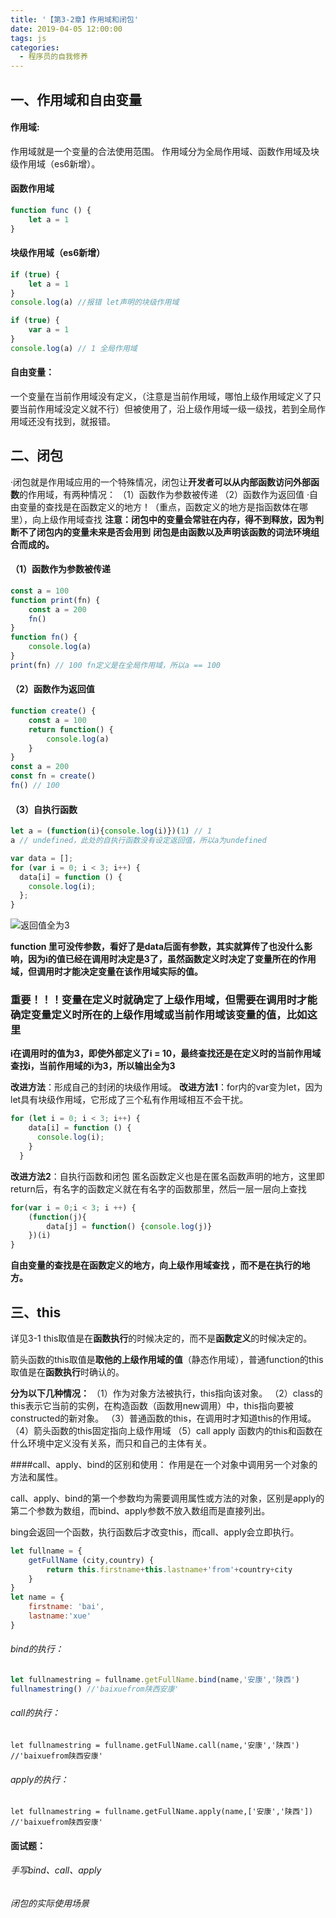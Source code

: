 ```yaml
---
title: '【第3-2章】作用域和闭包'
date: 2019-04-05 12:00:00
tags: js
categories:
  - 程序员的自我修养
---
```

<meta name="referrer" content="no-referrer">

## 一、作用域和自由变量
#### 作用域:
作用域就是一个变量的合法使用范围。
作用域分为全局作用域、函数作用域及块级作用域（es6新增）。
#### 函数作用域
```javascript
function func () {
    let a = 1
}
```
#### 块级作用域（es6新增）
```javascript
if (true) {
    let a = 1
}
console.log(a) //报错 let声明的块级作用域
```
```javascript
if (true) {
    var a = 1
}
console.log(a) // 1 全局作用域
```

#### 自由变量：
一个变量在当前作用域没有定义，（注意是当前作用域，哪怕上级作用域定义了只要当前作用域没定义就不行）但被使用了，沿上级作用域一级一级找，若到全局作用域还没有找到，就报错。
## 二、闭包
·闭包就是作用域应用的一个特殊情况，闭包让**开发者可以从内部函数访问外部函数**的作用域，有两种情况：
（1）函数作为参数被传递 
（2）函数作为返回值
·自由变量的查找是在函数定义的地方！（重点，函数定义的地方是指函数体在哪里），向上级作用域查找
**注意：闭包中的变量会常驻在内存，得不到释放，因为判断不了闭包内的变量未来是否会用到**
**闭包是由函数以及声明该函数的词法环境组合而成的。**
#### （1）函数作为参数被传递 
```javascript
const a = 100
function print(fn) {
    const a = 200
    fn()
}
function fn() {
    console.log(a)
}
print(fn) // 100 fn定义是在全局作用域，所以a == 100
```
#### （2）函数作为返回值
```javascript
function create() {
    const a = 100
    return function() {
        console.log(a)
    }
}
const a = 200 
const fn = create()
fn() // 100
```
#### （3）自执行函数
```javascript
let a = (function(i){console.log(i)})(1) // 1
a // undefined，此处的自执行函数没有设定返回值，所以a为undefined

```
```javascript
var data = [];
for (var i = 0; i < 3; i++) {
  data[i] = function () {
    console.log(i);
  };
}
```
![返回值全为3](https://upload-images.jianshu.io/upload_images/20892169-3d19c3d683e09a2b.png?imageMogr2/auto-orient/strip%7CimageView2/2/w/1240)

**function 里可没传参数，看好了是data后面有参数，其实就算传了也没什么影响，因为i的值已经在调用时决定是3了，虽然函数定义时决定了变量所在的作用域，但调用时才能决定变量在该作用域实际的值。**

### **重要！！！变量在定义时就确定了上级作用域，但需要在调用时才能确定变量定义时所在的上级作用域或当前作用域该变量的值，比如这里**

**i在调用时的值为3，即使外部定义了i = 10，最终查找还是在定义时的当前作用域查找i，当前作用域的i为3，所以输出全为3**

**改进方法**：形成自己的封闭的块级作用域。
**改进方法1**：for内的var变为let，因为let具有块级作用域，它形成了三个私有作用域相互不会干扰。
```javascript
for (let i = 0; i < 3; i++) {
    data[i] = function () {
      console.log(i);
    }
  }
```
**改进方法2**：自执行函数和闭包
匿名函数定义也是在匿名函数声明的地方，这里即return后，有名字的函数定义就在有名字的函数那里，然后一层一层向上查找
```javascript
for(var i = 0;i < 3; i ++) {
    (function(j){
        data[j] = function() {console.log(j)}
    })(i)
}
```
**自由变量的查找是在函数定义的地方，向上级作用域查找 ，而不是在执行的地方。**

## 三、this
详见3-1
this取值是在**函数执行**的时候决定的，而不是**函数定义**的时候决定的。

箭头函数的this取值是**取他的上级作用域的值**（静态作用域），普通function的this取值是在**函数执行**时确认的。

**分为以下几种情况：**
（1）作为对象方法被执行，this指向该对象。
（2）class的this表示它当前的实例，在构造函数（函数用new调用）中，this指向要被constructed的新对象。
（3）普通函数的this，在调用时才知道this的作用域。
（4）箭头函数的this固定指向上级作用域 
（5）call apply
函数内的this和函数在什么环境中定义没有关系，而只和自己的主体有关。

####call、apply、bind的区别和使用：
作用是在一个对象中调用另一个对象的方法和属性。

call、apply、bind的第一个参数均为需要调用属性或方法的对象，区别是apply的第二个参数为数组，而bind、apply参数不放入数组而是直接列出。

bing会返回一个函数，执行函数后才改变this，而call、apply会立即执行。
```javascript
let fullname = {
    getFullName (city,country) {
        return this.firstname+this.lastname+'from'+country+city
    }
}
let name = {
    firstname: 'bai',
    lastname:'xue'
}
```
###### bind的执行：
```javascript
let fullnamestring = fullname.getFullName.bind(name,'安康','陕西')
fullnamestring() //'baixuefrom陕西安康'
```
###### call的执行：
```
let fullnamestring = fullname.getFullName.call(name,'安康','陕西') //'baixuefrom陕西安康'
```
###### apply的执行：
```
let fullnamestring = fullname.getFullName.apply(name,['安康','陕西']) //'baixuefrom陕西安康'
```
#### 面试题：
###### 手写bind、call、apply
###### 闭包的实际使用场景